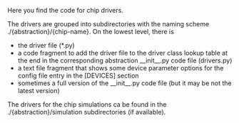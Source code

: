 
Here you find the code for chip drivers.

The drivers are grouped into subdirectories with the naming scheme ./{abstraction}/{chip-name}. On the lowest level, there is 
- the driver file (*.py)
- a code fragment to add the driver file to the driver class lookup table at 
the end in the corresponding abstraction \_\_init\_\_.py code file (drivers.py)
- a text file fragment that shows some device parameter options for the config file entry in the [DEVICES] section
- sometimes a full version of the \_\_init\_\_.py code file (but it may be not the latest version)

The drivers for the chip simulations ca be found in the ./{abstraction}/simulation subdirectories (if available).
